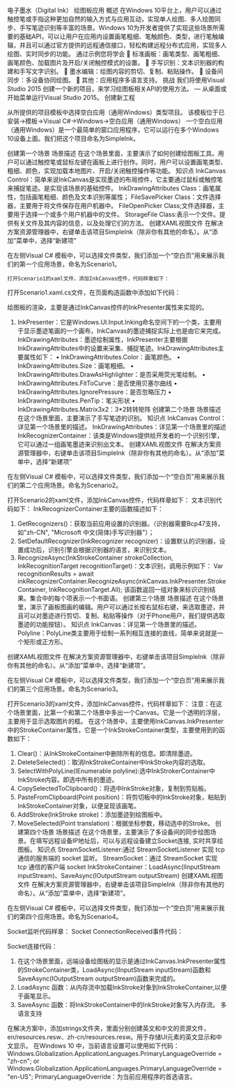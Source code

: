 电子墨水（Digital Ink） 绘图板应用
概述
在Windows 10平台上，用户可以通过触控笔或手指这种更加自然的输入方式与应用互动，实现单人绘图、多人绘图同步、手写笔迹识别等丰富的场景。Windows 10为开发者提供了实现这些场景所需要的基础API，可以让用户在应用内设置画笔粗细、笔触颜色、类型，进行笔触编辑，并且可以通过官方提供的远程通信接口，轻松构建远程分布式应用，实现多人绘图、实时同步的功能。
通过示例您将学会
	标准画板：画笔类型、画笔粗细、画笔颜色、加载图片及开启/关闭触控模式的设置。
	手写识别：文本识别器的构建和手写文字识别。
	墨水编辑：绘图内容的剪切、复制、粘贴操作。
	设备间同步：多设备协同绘图。
	其他：应用程序多语言支持。
挑战
我们将使用Visual Studio 2015 创建一个新的项目，来学习绘图板相关API的使用方法。
— 从桌面或开始菜单运行Visual Studio 2015。
创建新工程
 
从所提供的项目模板中选择空白应用（通用Windows）类型项目。
该模板位于已安装→模板→Visual C#→Windows→空白应用（通用Windows）
一个空白应用（通用Windows）是一个最简单的窗口应用程序，它可以运行在多个Windows 10设备上面。我们把这个项目命名为SimpleInk。
 

创建第一个场景
场景描述
在这个场景里面，主要演示了如何创建绘图板工具。用户可以通过触控笔或鼠标左键在画板上进行创作。同时，用户可以设置画笔类型、粗细、颜色，实现加载本地图片、开启/关闭触控操作等功能。
知识点
InkCanvas Control：简单来说InkCanvas是实现墨迹的布局控件，它主要通过鼠标或触控笔来捕捉笔迹。是实现该场景的基础控件。
InkDrawingAttributes Class：画笔属性，包括画笔粗细、颜色及文本识别等属性；
FileSavePicker Class：文件选择器，主要用于将文件保存在用户机器中。
FileOpenPicker Class;文件选择器，主要用于选择一个或多个用户机器中的文件。
StorageFile Class:表示一个文件。提供有关文件及其内容的信息，以及处理它们的方法。
创建XAML视图文件
在解决方案资源管理器中，右键单击该项目SimpleInk（除非你有其他的命名）。从“添加”菜单中，选择“新建项”
 
在左侧Visual C# 模板中，可以选择文件类型，我们添加一个“空白页”用来展示我们的第一个应用场景，命名为Scenario1。
 
	打开Scenario1的xaml文件，添加InkCanvas控件，代码样章如下：
打开Scenario1.xaml.cs文件，在页面构造函数中添加如下代码：

绘图板的渲染，主要是通过InkCanvas控件的InkPresenter属性来实现的。
1.	InkPresenter：它是Windows.UI.Input.Inking命名空间下的一个类，主要用于显示墨迹笔画的一个画布，InkCanvas的墨迹捕捉实际上也是由它来完成。
InkDrawingAttributes：墨迹绘制属性，InkPresenter主要根据InkDrawingAttributes中的设置来采集、捕捉笔迹。InkDrawingAttributes主要属性如下：
•	InkDrawingAttributes.Color：画笔颜色。
•	InkDrawingAttributes.Size：画笔粗细。
•	InkDrawingAttributes.DrawAsHighlighter：是否采用荧光笔绘制。
•	InkDrawingAttributes.FitToCurve：是否使用贝塞尔曲线
•	InkDrawingAttributes.IgnorePressure：是否忽略压力
•	InkDrawingAttributes.PenTip：笔尖形状
•	InkDrawingAttributes.Matrix3x2：3*2转转矩阵
创建第二个场景
场景描述
在这个场景里面，主要演示了手写笔迹的识别。
知识点
InkCanvas Control：详见第一个场景里的描述。
InkDrawingAttributes：详见第一个场景里的描述
InkRecognizerContainer：该类是Windows提供给开发者的一个识别引擎，它可以通过一组画笔墨迹来识别出文本。
创建XAML视图文件
在解决方案资源管理器中，右键单击该项目SimpleInk（除非你有其他的命名）。从“添加”菜单中，选择“新建项”
 

在左侧Visual C# 模板中，可以选择文件类型，我们添加一个“空白页”用来展示我们的第二个应用场景。命名为Scenario2。

 
打开Scenario2的xaml文件，添加InkCanvas控件，代码样章如下：
文本识别代码如下：
InkRecognizerContainer主要的函数描述如下：
1.	GetRecognizers()：获取当前应用设置的识别器。（识别器需要Bcp47支持，如"zh-CN", "Microsoft 中文(简体)手写识别器"）；
2.	SetDefaultRecognizer(InkRecognizer recognizer)：设置默认的识别器，设置成功后，识别引擎会根据识别器的语言，来识别文本。
3.	RecognizeAsync(InkStrokeContainer strokeCollection, InkRecognitionTarget recognitionTarget)：文本识别，调用示例如下：
Var recognitionResults = await inkRecognizerContainer.RecognizeAsync(inkCanvas.InkPresenter.StrokeContainer, InkRecognitionTarget.All);
该函数返回一组对象来标识识别结果。集合中的每个项表示一个书面语。
创建第三个场景
场景描述
在这个场景里，演示了画板图画的编辑。用户可以通过长按右鼠标右键，来选取墨迹，并且可以对墨迹进行剪切、复制、粘贴等操作（对于Phone用户，我们提供选取墨迹的功能按钮）。
知识点
InkCanvas：详见第一个场景里的描述。
Polyline：PolyLine类主要用于绘制一系列相互连接的直线，简单来说就是一个矩形或正方形。

创建XAML视图文件
在解决方案资源管理器中，右键单击该项目SimpleInk（除非你有其他的命名）。从“添加”菜单中，选择“新建项”。

 
在左侧Visual C# 模板中，可以选择文件类型，我们添加一个“空白页”用来展示我们的第三个应用场景。命名为Scenario3。
 
打开Scenario3的xaml文件，添加InkCanvas控件，代码样章如下：
注意：在这个场景里面，比第一个和第二个场景中多出一个Canvas。它是一个透明的浮层，主要用于显示选取图片的框。<Canvas x:Name="selectionCanvas"/>
在这个场景中，主要使用InkCanvas.InkPresenter中的StrokeContainer属性，它是一个InkStrokeContainer类型，主要使用到的函数如下：
1.	Clear()：从InkStrokeContainer中删除所有的信息。即清除墨迹。
2.	DeleteSelected()：取消InkStrokeContainer中InkStroke内容的选取。
3.	SelectWithPolyLine(IEnumerable<Point> polyline):选中InkStrokerContainer中InkStroke内容。即选中所有的墨迹。
4.	CopySelectedToClipboard()：将选中InkStroke对象，复制到剪贴板。
5.	PasteFromClipboard(Point position)：将剪切板中的InkStroke对象，粘贴到InkStrokeContainer对象，以便呈现该画笔。
6.	AddStroke(InkStroke stroke)：添加墨迹到绘图板中。
7.	MoveSelected(Point translation)：根据坐标参数，移动选中的Stroke。
创建第四个场景
场景描述
在这个场景里，主要演示了多设备间的同步绘图场景。在填写远程设备IP地址后，可以与远程设备建立Socket连接, 实时共享绘图板。
知识点
StreamSocketListener:通过 StreamSocketListener 实现 tcp 通信的服务端的 socket 监听。
StreamSocket：通过 StreamSocket 实现 tcp 通信的客户端 socket
InkStrokeContainer：LoadAsync(IInputStream inputStream)、SaveAsync(IOutputStream outputStream)
创建XAML视图文件
在解决方案资源管理器中，右键单击该项目SimpleInk（除非你有其他的命名）。从“添加”菜单中，选择“新建项”。
 
在左侧Visual C# 模板中，可以选择文件类型，我们添加一个“空白页”用来展示我们的第四个应用场景。命名为Scenario4。
 
Socket监听代码样章：
Socket ConnectionReceived事件代码：

Socket连接代码：
1.	在这个场景里面，远端设备绘图板的显示是通过InkCanvas.InkPresenter属性的StrokeContainer类，LoadAsync(IInputStream inputStream)函数和SaveAsync(IOutputStream outputStream)函数来完成的。
2.	LoadAsync 函数：从内存流中加载InkStroke对象到InkStrokeContainer,以便于画笔显示。
3.	SaveAsync 函数：将InkStrokeContainer中的InkStroke对象写入内存流。
多语言支持
 
在解决方案中，添加strings文件夹，里面分别创建英文和中文的资源文件，en/resources.resw、zh-cn/resources.resw。用于存储UI元素的英文显示和中文显示。
在Windows 10 中，当前语言设置可以使用如下代码：
Windows.Globalization.ApplicationLanguages.PrimaryLanguageOverride = "zh-cn"; or
Windows.Globalization.ApplicationLanguages.PrimaryLanguageOverride = "en-US";
PrimaryLanguageOverride：为当前应用程序的首选语言。

